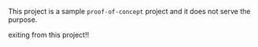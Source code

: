 This project is a sample `proof-of-concept` project and it does not serve the purpose.

exiting from this project!!